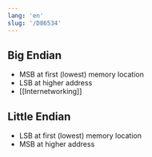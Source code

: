 ```yaml
---
lang: 'en'
slug: '/D86534'
---
```


## Big Endian

- MSB at first (lowest) memory location
- LSB at higher address
- [[Internetworking]]

## Little Endian

- LSB at first (lowest) memory location
- MSB at higher address
